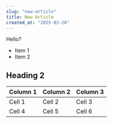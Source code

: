 ```yaml
---
slug: "new-article"
title: New Article
created_at: "2025-03-28"
---
```


Hello?

- Item 1
- Item 2

## Heading 2

| Column 1 | Column 2 | Column 3 |
| -------- | -------- | -------- |
| Cell 1   | Cell 2   | Cell 3   |
| Cell 4   | Cell 5   | Cell 6   |
